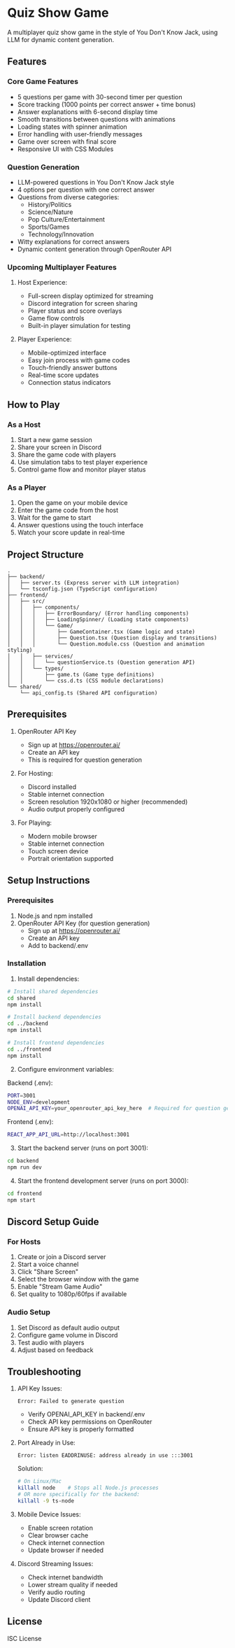 # Quiz Show Game

A multiplayer quiz show game in the style of You Don't Know Jack, using LLM for dynamic content generation.

## Features

### Core Game Features
- 5 questions per game with 30-second timer per question
- Score tracking (1000 points per correct answer + time bonus)
- Answer explanations with 6-second display time
- Smooth transitions between questions with animations
- Loading states with spinner animation
- Error handling with user-friendly messages
- Game over screen with final score
- Responsive UI with CSS Modules

### Question Generation
- LLM-powered questions in You Don't Know Jack style
- 4 options per question with one correct answer
- Questions from diverse categories:
  - History/Politics
  - Science/Nature
  - Pop Culture/Entertainment
  - Sports/Games
  - Technology/Innovation
- Witty explanations for correct answers
- Dynamic content generation through OpenRouter API

### Upcoming Multiplayer Features
1. Host Experience:
   - Full-screen display optimized for streaming
   - Discord integration for screen sharing
   - Player status and score overlays
   - Game flow controls
   - Built-in player simulation for testing

2. Player Experience:
   - Mobile-optimized interface
   - Easy join process with game codes
   - Touch-friendly answer buttons
   - Real-time score updates
   - Connection status indicators

## How to Play

### As a Host
1. Start a new game session
2. Share your screen in Discord
3. Share the game code with players
4. Use simulation tabs to test player experience
5. Control game flow and monitor player status

### As a Player
1. Open the game on your mobile device
2. Enter the game code from the host
3. Wait for the game to start
4. Answer questions using the touch interface
5. Watch your score update in real-time

## Project Structure

```
.
├── backend/
│   ├── server.ts (Express server with LLM integration)
│   └── tsconfig.json (TypeScript configuration)
├── frontend/
│   ├── src/
│   │   ├── components/
│   │   │   ├── ErrorBoundary/ (Error handling components)
│   │   │   ├── LoadingSpinner/ (Loading state components)
│   │   │   └── Game/
│   │   │       ├── GameContainer.tsx (Game logic and state)
│   │   │       ├── Question.tsx (Question display and transitions)
│   │   │       └── Question.module.css (Question and animation styling)
│   │   ├── services/
│   │   │   └── questionService.ts (Question generation API)
│   │   └── types/
│   │       ├── game.ts (Game type definitions)
│   │       └── css.d.ts (CSS module declarations)
└── shared/
    └── api_config.ts (Shared API configuration)
```

## Prerequisites

1. OpenRouter API Key
   - Sign up at https://openrouter.ai/
   - Create an API key
   - This is required for question generation

2. For Hosting:
   - Discord installed
   - Stable internet connection
   - Screen resolution 1920x1080 or higher (recommended)
   - Audio output properly configured

3. For Playing:
   - Modern mobile browser
   - Stable internet connection
   - Touch screen device
   - Portrait orientation supported

## Setup Instructions

### Prerequisites
1. Node.js and npm installed
2. OpenRouter API Key (for question generation)
   - Sign up at https://openrouter.ai/
   - Create an API key
   - Add to backend/.env

### Installation
1. Install dependencies:
```bash
# Install shared dependencies
cd shared
npm install

# Install backend dependencies
cd ../backend
npm install

# Install frontend dependencies
cd ../frontend
npm install
```

2. Configure environment variables:

Backend (.env):
```bash
PORT=3001
NODE_ENV=development
OPENAI_API_KEY=your_openrouter_api_key_here  # Required for question generation
```

Frontend (.env):
```bash
REACT_APP_API_URL=http://localhost:3001
```

3. Start the backend server (runs on port 3001):
```bash
cd backend
npm run dev
```

4. Start the frontend development server (runs on port 3000):
```bash
cd frontend
npm start
```

## Discord Setup Guide

### For Hosts
1. Create or join a Discord server
2. Start a voice channel
3. Click "Share Screen"
4. Select the browser window with the game
5. Enable "Stream Game Audio"
6. Set quality to 1080p/60fps if available

### Audio Setup
1. Set Discord as default audio output
2. Configure game volume in Discord
3. Test audio with players
4. Adjust based on feedback

## Troubleshooting

1. API Key Issues:
   ```
   Error: Failed to generate question
   ```
   - Verify OPENAI_API_KEY in backend/.env
   - Check API key permissions on OpenRouter
   - Ensure API key is properly formatted

2. Port Already in Use:
   ```
   Error: listen EADDRINUSE: address already in use :::3001
   ```
   Solution:
   ```bash
   # On Linux/Mac
   killall node    # Stops all Node.js processes
   # OR more specifically for the backend:
   killall -9 ts-node
   ```

3. Mobile Device Issues:
   - Enable screen rotation
   - Clear browser cache
   - Check internet connection
   - Update browser if needed

4. Discord Streaming Issues:
   - Check internet bandwidth
   - Lower stream quality if needed
   - Verify audio routing
   - Update Discord client

## License

ISC License
